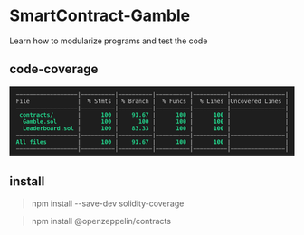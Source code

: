 # SmartContract-Gamble
Learn how to modularize programs and test the code

## code-coverage
![image](https://github.com/jerryleetw1992/SmartContract-Gamble/blob/master/code-coverage.png)

## install
> npm install --save-dev solidity-coverage

> npm install @openzeppelin/contracts
